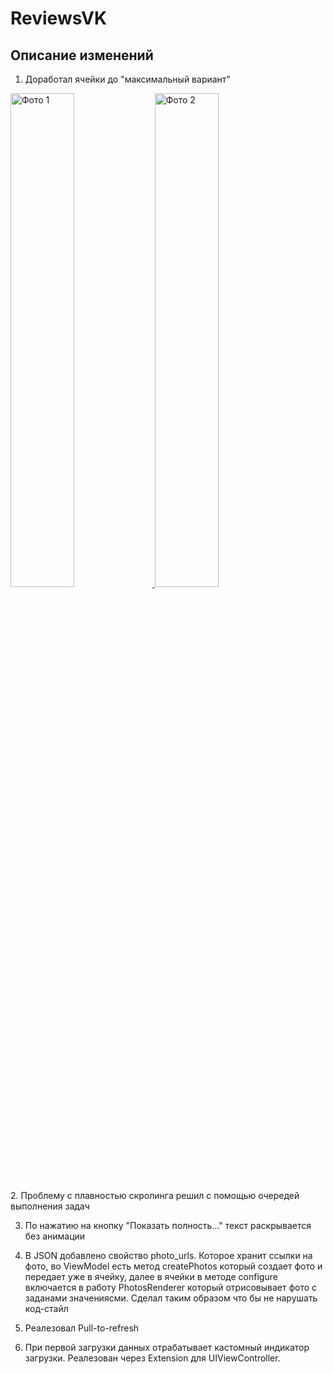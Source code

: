 # ReviewsVK

## Описание изменений

1. Доработал ячейки до "максимальный вариант"
<div>
  <a href="[https://github.com/AlexKalanda/Test_VK/blob/main/Simulator%20Screenshot%20-%20iPhone%2016%20Pro%20-%202025-03-02%20at%2016.51.37.png](https://github.com/AlexKalanda/ReviewsVK/blob/main/Simulator%20Screenshot%20-%20iPhone%2016%20Pro%20-%202025-03-02%20at%2016.51.37.png)">
    <img src="https://github.com/AlexKalanda/Test_VK/blob/main/Simulator%20Screenshot%20-%20iPhone%2016%20Pro%20-%202025-03-02%20at%2016.51.37.png" alt="Фото 1" width="45%" />
  </a>
  <a href="https://github.com/AlexKalanda/Test_VK/blob/main/Simulator%20Screenshot%20-%20iPhone%2016%20Pro%20-%202025-03-02%20at%2016.52.14.png">
    <img src="https://github.com/AlexKalanda/Test_VK/blob/main/Simulator%20Screenshot%20-%20iPhone%2016%20Pro%20-%202025-03-02%20at%2016.52.14.png" alt="Фото 2" width="45%" />
  </a>
</div>
2. Проблему с плавностью скролинга решил с помощью очередей выполнения задач

3. По нажатию на кнопку "Показать полность..." текст раскрывается без анимации

4. В JSON добавлено свойство photo_urls. Которое хранит ссылки на фото, во ViewModel есть метод createPhotos который создает фото и передает уже в ячейку, далее в ячейки в методе configure включается в работу PhotosRenderer который отрисовывает фото с заданами значениясми. Cделал таким образом что бы не нарушать код-стайл

5. Реалезовал Pull-to-refresh

6. При первой загрузки данных отрабатывает кастомный индикатор загрузки. Реалезован через Extension для UIViewController.
